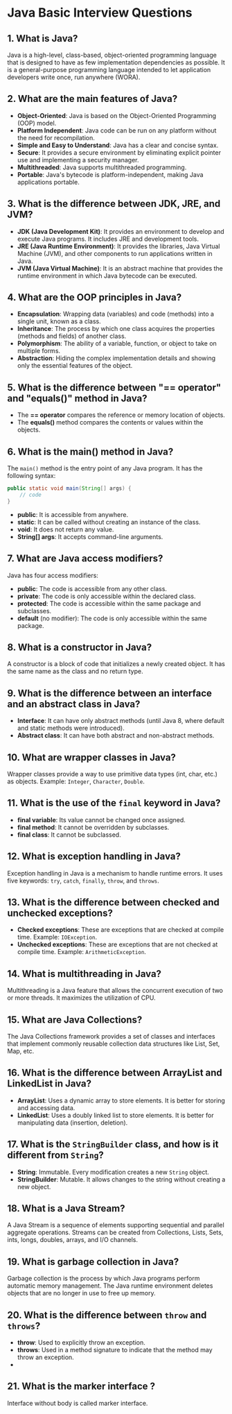 
# Java Basic Interview Questions

## 1. What is Java?
Java is a high-level, class-based, object-oriented programming language that is designed to have as few implementation dependencies as possible. It is a general-purpose programming language intended to let application developers write once, run anywhere (WORA).

## 2. What are the main features of Java?
- **Object-Oriented**: Java is based on the Object-Oriented Programming (OOP) model.
- **Platform Independent**: Java code can be run on any platform without the need for recompilation.
- **Simple and Easy to Understand**: Java has a clear and concise syntax.
- **Secure**: It provides a secure environment by eliminating explicit pointer use and implementing a security manager.
- **Multithreaded**: Java supports multithreaded programming.
- **Portable**: Java's bytecode is platform-independent, making Java applications portable.

## 3. What is the difference between JDK, JRE, and JVM?
- **JDK (Java Development Kit)**: It provides an environment to develop and execute Java programs. It includes JRE and development tools.
- **JRE (Java Runtime Environment)**: It provides the libraries, Java Virtual Machine (JVM), and other components to run applications written in Java.
- **JVM (Java Virtual Machine)**: It is an abstract machine that provides the runtime environment in which Java bytecode can be executed.

## 4. What are the OOP principles in Java?
- **Encapsulation**: Wrapping data (variables) and code (methods) into a single unit, known as a class.
- **Inheritance**: The process by which one class acquires the properties (methods and fields) of another class.
- **Polymorphism**: The ability of a variable, function, or object to take on multiple forms.
- **Abstraction**: Hiding the complex implementation details and showing only the essential features of the object.

## 5. What is the difference between "== operator" and "equals()" method in Java?
- The **== operator** compares the reference or memory location of objects.
- The **equals()** method compares the contents or values within the objects.

## 6. What is the main() method in Java?
The `main()` method is the entry point of any Java program. It has the following syntax:
```java
public static void main(String[] args) {
    // code
}
```
- **public**: It is accessible from anywhere.
- **static**: It can be called without creating an instance of the class.
- **void**: It does not return any value.
- **String[] args**: It accepts command-line arguments.

## 7. What are Java access modifiers?
Java has four access modifiers:
- **public**: The code is accessible from any other class.
- **private**: The code is only accessible within the declared class.
- **protected**: The code is accessible within the same package and subclasses.
- **default** (no modifier): The code is only accessible within the same package.

## 8. What is a constructor in Java?
A constructor is a block of code that initializes a newly created object. It has the same name as the class and no return type.

## 9. What is the difference between an interface and an abstract class in Java?
- **Interface**: It can have only abstract methods (until Java 8, where default and static methods were introduced).
- **Abstract class**: It can have both abstract and non-abstract methods.

## 10. What are wrapper classes in Java?
Wrapper classes provide a way to use primitive data types (int, char, etc.) as objects. Example: `Integer`, `Character`, `Double`.

## 11. What is the use of the `final` keyword in Java?
- **final variable**: Its value cannot be changed once assigned.
- **final method**: It cannot be overridden by subclasses.
- **final class**: It cannot be subclassed.

## 12. What is exception handling in Java?
Exception handling in Java is a mechanism to handle runtime errors. It uses five keywords: `try`, `catch`, `finally`, `throw`, and `throws`.

## 13. What is the difference between checked and unchecked exceptions?
- **Checked exceptions**: These are exceptions that are checked at compile time. Example: `IOException`.
- **Unchecked exceptions**: These are exceptions that are not checked at compile time. Example: `ArithmeticException`.

## 14. What is multithreading in Java?
Multithreading is a Java feature that allows the concurrent execution of two or more threads. It maximizes the utilization of CPU.

## 15. What are Java Collections?
The Java Collections framework provides a set of classes and interfaces that implement commonly reusable collection data structures like List, Set, Map, etc.

## 16. What is the difference between ArrayList and LinkedList in Java?
- **ArrayList**: Uses a dynamic array to store elements. It is better for storing and accessing data.
- **LinkedList**: Uses a doubly linked list to store elements. It is better for manipulating data (insertion, deletion).

## 17. What is the `StringBuilder` class, and how is it different from `String`?
- **String**: Immutable. Every modification creates a new `String` object.
- **StringBuilder**: Mutable. It allows changes to the string without creating a new object.

## 18. What is a Java Stream?
A Java Stream is a sequence of elements supporting sequential and parallel aggregate operations. Streams can be created from Collections, Lists, Sets, ints, longs, doubles, arrays, and I/O channels.

## 19. What is garbage collection in Java?
Garbage collection is the process by which Java programs perform automatic memory management. The Java runtime environment deletes objects that are no longer in use to free up memory.

## 20. What is the difference between `throw` and `throws`?
- **throw**: Used to explicitly throw an exception.
- **throws**: Used in a method signature to indicate that the method may throw an exception.
- 
## 21. What is the marker interface ?
Interface without body is called marker interface.
